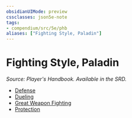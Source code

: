 ```yaml
---
obsidianUIMode: preview
cssclasses: json5e-note
tags:
- compendium/src/5e/phb
aliases: ["Fighting Style, Paladin"]
---
```

# Fighting Style, Paladin
*Source: Player's Handbook. Available in the SRD.* 

- [Defense](/3-Mechanics/CLI/optional-features/defense.md)
- [Dueling](/3-Mechanics/CLI/optional-features/dueling.md)
- [Great Weapon Fighting](/3-Mechanics/CLI/optional-features/great-weapon-fighting.md)
- [Protection](/3-Mechanics/CLI/optional-features/protection.md)